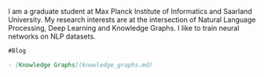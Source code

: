 I am a graduate student at Max Planck Institute of Informatics and Saarland University. My research interests are at the intersection of Natural Language Processing, Deep Learning and Knowledge Graphs. I like to train neural networks on NLP datasets.

```markdown
#Blog

- [Knowledge Graphs](knowledge_graphs.md)
```
